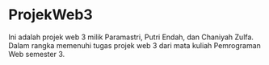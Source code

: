 # ProjekWeb3
Ini adalah projek web 3 milik Paramastri, Putri Endah, dan Chaniyah Zulfa. Dalam rangka memenuhi tugas projek web 3 dari mata kuliah Pemrograman Web semester 3.
